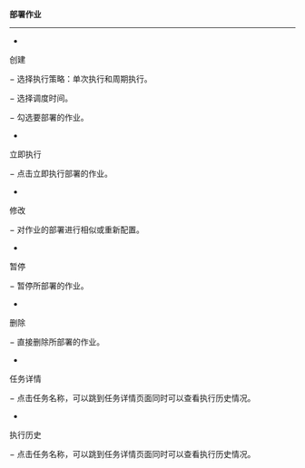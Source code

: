 **部署作业**

****

* 
创建

− 选择执行策略：单次执行和周期执行。

− 选择调度时间。

− 勾选要部署的作业。

* 
立即执行

− 点击立即执行部署的作业。

* 
修改

− 对作业的部署进行相似或重新配置。

* 
暂停

− 暂停所部署的作业。

* 
删除

− 直接删除所部署的作业。

* 
任务详情

− 点击任务名称，可以跳到任务详情页面同时可以查看执行历史情况。

* 
执行历史

− 点击任务名称，可以跳到任务详情页面同时可以查看执行历史情况。